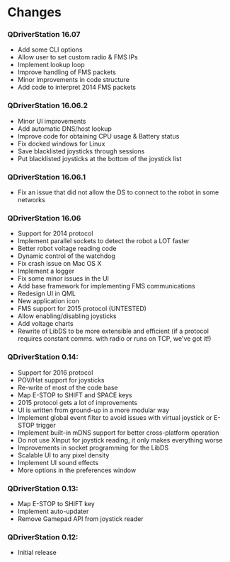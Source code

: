 # Changes

### QDriverStation 16.07

- Add some CLI options
- Allow user to set custom radio & FMS IPs
- Implement lookup loop
- Improve handling of FMS packets
- Minor improvements in code structure
- Add code to interpret 2014 FMS packets

### QDriverStation 16.06.2

- Minor UI improvements
- Add automatic DNS/host lookup
- Improve code for obtaining CPU usage & Battery status
- Fix docked windows for Linux
- Save blacklisted joysticks through sessions
- Put blacklisted joysticks at the bottom of the joystick list

### QDriverStation 16.06.1

- Fix an issue that did not allow the DS to connect to the robot in some networks

### QDriverStation 16.06

- Support for 2014 protocol
- Implement parallel sockets to detect the robot a LOT faster
- Better robot voltage reading code
- Dynamic control of the watchdog
- Fix crash issue on Mac OS X
- Implement a logger
- Fix some minor issues in the UI
- Add base framework for implementing FMS communications
- Redesign UI in QML
- New application icon
- FMS support for 2015 protocol (UNTESTED)
- Allow enabling/disabling joysticks
- Add voltage charts
- Rewrite of LibDS to be more extensible and efficient (if a protocol requires constant comms. with radio or runs on TCP, we've got it!)

### QDriverStation 0.14:

- Support for 2016 protocol
- POV/Hat support for joysticks
- Re-write of most of the code base
- Map E-STOP to SHIFT and SPACE keys
- 2015 protocol gets a lot of improvements
- UI is written from ground-up in a more modular way
- Implement global event filter to avoid issues with virtual joystick or E-STOP trigger
- Implement built-in mDNS support for better cross-platform operation
- Do not use XInput for joystick reading, it only makes everything worse
- Improvements in socket programming for the LibDS
- Scalable UI to any pixel density
- Implement UI sound effects
- More options in the preferences window

### QDriverStation 0.13:

- Map E-STOP to SHIFT key
- Implement auto-updater
- Remove Gamepad API from joystick reader

### QDriverStation 0.12:

- Initial release

